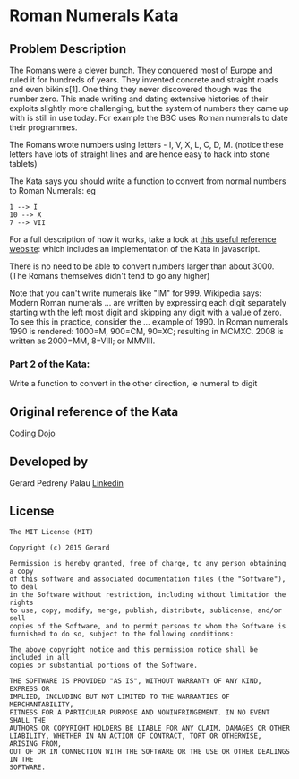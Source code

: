 # Roman Numerals Kata

## Problem Description
The Romans were a clever bunch. They conquered most of Europe and ruled it for hundreds of years. They invented concrete and straight roads and even bikinis[1]. One thing they never discovered though was the number zero. This made writing and dating extensive histories of their exploits slightly more challenging, but the system of numbers they came up with is still in use today. For example the BBC uses Roman numerals to date their programmes.

The Romans wrote numbers using letters - I, V, X, L, C, D, M. (notice these letters have lots of straight lines and are hence easy to hack into stone tablets)

The Kata says you should write a function to convert from normal numbers to Roman Numerals: eg
```
1 --> I
10 --> X
7 --> VII
```
For a full description of how it works, take a look at [this useful reference website](http://www.novaroma.org/via_romana/numbers.html): which includes an implementation of the Kata in javascript.

There is no need to be able to convert numbers larger than about 3000. (The Romans themselves didn't tend to go any higher)

Note that you can't write numerals like "IM" for 999. Wikipedia says: Modern Roman numerals ... are written by expressing each digit separately starting with the left most digit and skipping any digit with a value of zero. To see this in practice, consider the ... example of 1990. In Roman numerals 1990 is rendered: 1000=M, 900=CM, 90=XC; resulting in MCMXC. 2008 is written as 2000=MM, 8=VIII; or MMVIII.

### Part 2 of the Kata:
Write a function to convert in the other direction, ie numeral to digit

## Original reference of the Kata
[Coding Dojo](http://www.codingdojo.org/cgi-bin/index.pl?KataRomanNumerals)

## Developed by
Gerard Pedreny Palau
[Linkedin](https://es.linkedin.com/pub/gerard-pedreny-palau/31/660/618)

## License
```
The MIT License (MIT)

Copyright (c) 2015 Gerard

Permission is hereby granted, free of charge, to any person obtaining a copy
of this software and associated documentation files (the "Software"), to deal
in the Software without restriction, including without limitation the rights
to use, copy, modify, merge, publish, distribute, sublicense, and/or sell
copies of the Software, and to permit persons to whom the Software is
furnished to do so, subject to the following conditions:

The above copyright notice and this permission notice shall be included in all
copies or substantial portions of the Software.

THE SOFTWARE IS PROVIDED "AS IS", WITHOUT WARRANTY OF ANY KIND, EXPRESS OR
IMPLIED, INCLUDING BUT NOT LIMITED TO THE WARRANTIES OF MERCHANTABILITY,
FITNESS FOR A PARTICULAR PURPOSE AND NONINFRINGEMENT. IN NO EVENT SHALL THE
AUTHORS OR COPYRIGHT HOLDERS BE LIABLE FOR ANY CLAIM, DAMAGES OR OTHER
LIABILITY, WHETHER IN AN ACTION OF CONTRACT, TORT OR OTHERWISE, ARISING FROM,
OUT OF OR IN CONNECTION WITH THE SOFTWARE OR THE USE OR OTHER DEALINGS IN THE
SOFTWARE.
```
